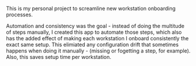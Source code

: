 This is my personal project to screamline new workstation onboarding processes.

Automation and consistency was the goal - instead of doing the multitude of steps manually, I created this app to automate those steps, which also has the added effect of making each workstation I onboard consistently the exact same setup.
This elimiated any configuration drift that sometimes happens when doing it manually - (missing or fogetting a step, for example).
Also, this saves setup time per workstation.
